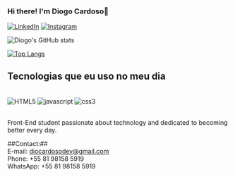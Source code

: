 ### Hi there! I'm Diogo Cardoso👋

[![LinkedIn](https://img.shields.io/badge/LinkedIn-0077B5?style=for-the-badge&logo=linkedin&logoColor=white)](https://www.linkedin.com/in/diogo-tcardoso/)
[![Instagram](https://img.shields.io/badge/Instagram-E4405F?style=for-the-badge&logo=instagram&logoColor=white)](https://www.instagram.com/diogo.tcardoso/)

![Diogo's GitHub stats](https://github-readme-stats.vercel.app/api?username=diogo-tcardoso&theme=gruvbox&show_icons=true)

[![Top Langs](https://github-readme-stats.vercel.app/api/top-langs/?username=diogo-tcardoso&layout=compact&theme=gruvbox)](https://github.com/anuraghazra/github-readme-stats)

## Tecnologias que eu uso no meu dia
<div style="display: inline_block"><br>
  <img align="center" alt="HTML5" src="https://img.shields.io/badge/HTML5-E34F26?style=for-the-badge&logo=html5&logoColor=white" />
  <img align="center" alt="javascript" src="https://img.shields.io/badge/JavaScript-F7DF1E?style=for-the-badge&logo=javascript&logoColor=black" />
  <img align="center" alt="css3" src="https://img.shields.io/badge/CSS3-1572B6?style=for-the-badge&logo=css3&logoColor=white" />
</div><br/>

Front-End student passionate about technology and dedicated to becoming better every day.

##Contact:##<br/>
  E-mail: diocardosodev@gmail.com<br/>
  Phone: +55 81 98158 5919<br/>
  WhatsApp: +55 81 98158 5919
